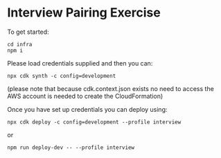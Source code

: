 # Interview Pairing Exercise

To get started:

```
cd infra
npm i
```

Please load credentials supplied and then you can:

```
npx cdk synth -c config=development
```

(please note that because cdk.context.json exists no need to access the AWS account is needed to create the CloudFormation)

Once you have set up credentials you can deploy using:

```
npx cdk deploy -c config=development --profile interview
```

or

```
npm run deploy-dev -- --profile interview
```
